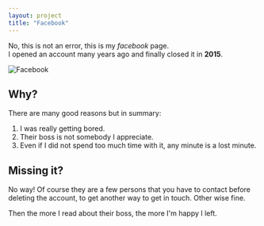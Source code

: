 ```yaml
---
layout: project
title: "Facebook"
---
```


No, this is not an error, this is my *facebook* page.     
I opened an account many years ago and finally closed it in __2015__.  

<img src="{{ site.url }}/figures/social/facebook.png" class="img-responsive" alt="Facebook">

## Why?

There are many good reasons but in summary:
1. I was really getting bored.
2. Their boss is not somebody I appreciate.
3. Even if I did not spend too much time with it, any minute is a lost minute.

## Missing it?

No way! Of course they are a few persons that you have to contact before deleting
the account, to get another way to get in touch. Other wise fine.

Then the more I read about their boss, the more I'm happy I left.
